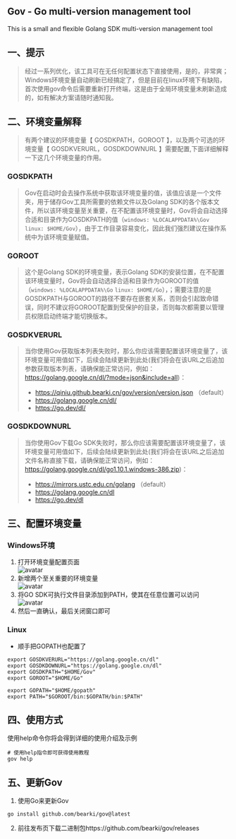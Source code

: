 ## Gov - Go multi-version management tool
This is a small and flexible Golang SDK multi-version management tool

## 一、提示
> 经过一系列优化，该工具可在无任何配置状态下直接使用，是的，非常爽；Windows环境变量自动刷新已经搞定了，但是目前在linux环境下有缺陷，首次使用gov命令后需要重新打开终端，这是由于全局环境变量未刷新造成的，如有解决方案请随时通知我。

## 二、环境变量解释
> 有两个建议的环境变量【 GOSDKPATH，GOROOT 】，以及两个可选的环境变量【 GOSDKVERURL，GOSDKDOWNURL 】需要配置,下面详细解释一下这几个环境变量的作用。

### GOSDKPATH
> Gov在启动时会去操作系统中获取该环境变量的值，该值应该是一个文件夹，用于储存Gov工具所需要的依赖文件以及Golang SDK的各个版本文件，所以该环境变量至关重要，在不配置该环境变量时，Gov将会自动选择合适和目录作为GOSDKPATH的值（`windows: %LOCALAPPDATA%\Gov` `linux: $HOME/Gov`），由于工作目录容易变化，因此我们强烈建议在操作系统中为该环境变量赋值。

### GOROOT
> 这个是Golang SDK的环境变量，表示Golang SDK的安装位置，在不配置该环境变量时，Gov将会自动选择合适和目录作为GOROOT的值（`windows: %LOCALAPPDATA%\Go` `linux: $HOME/Go`），；需要注意的是GOSDKPATH与GOROOT的路径不要存在嵌套关系，否则会引起致命错误，同时不建议将GOROOT配置到受保护的目录，否则每次都需要以管理员权限启动终端才能切换版本。

### GOSDKVERURL
> 当你使用Gov获取版本列表失败时，那么你应该需要配置该环境变量了，该环境变量可用值如下，后续会陆续更新到此处(我们将会在该URL之后追加参数获取版本列表，请确保能正常访问，例如：https://golang.google.cn/dl/?mode=json&include=all)：
> * https://qiniu.github.bearki.cn/gov/version/version.json （default）
> * https://golang.google.cn/dl/
> * https://go.dev/dl/

### GOSDKDOWNURL
> 当你使用Gov下载Go SDK失败时，那么你应该需要配置该环境变量了，该环境变量可用值如下，后续会陆续更新到此处(我们将会在该URL之后追加文件名称直接下载，请确保能正常访问，例如：https://golang.google.cn/dl/go1.10.1.windows-386.zip)：
> * https://mirrors.ustc.edu.cn/golang （default）
> * https://golang.google.cn/dl
> * https://go.dev/dl

## 三、配置环境变量
### Windows环境 
1. 打开环境变量配置页面   
![avatar](https://qiniu.github.bearki.cn/gov/gov-windows-env-1.png)  
2. 新增两个至关重要的环境变量  
![avatar](https://qiniu.github.bearki.cn/gov/gov-windows-env-2.png)  
3. 将GO SDK可执行文件目录添加到PATH，使其在任意位置可以访问  
![avatar](https://qiniu.github.bearki.cn/gov/gov-windows-env-3.png)  
4. 然后一直确认，最后关闭窗口即可  
  
### Linux
* 顺手把GOPATH也配置了
```shell
export GOSDKVERURL="https://golang.google.cn/dl"
export GOSDKDOWNURL="https://golang.google.cn/dl"
export GOSDKPATH="$HOME/Gov"
export GOROOT="$HOME/Go"

export GOPATH="$HOME/gopath"
export PATH="$GOROOT/bin:$GOPATH/bin:$PATH"
```

## 四、使用方式
使用help命令你将会得到详细的使用介绍及示例
```shell
# 使用help指令即可获得使用教程
gov help

```

## 五、更新Gov
1. 使用Go来更新Gov
```shell
go install github.com/bearki/gov@latest
```
2. 前往发布页下载二进制包https://github.com/bearki/gov/releases
